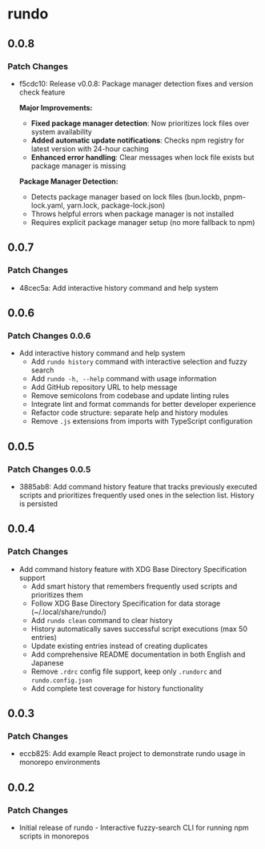 # rundo

## 0.0.8

### Patch Changes

- f5cdc10: Release v0.0.8: Package manager detection fixes and version check feature

  **Major Improvements:**
  - **Fixed package manager detection**: Now prioritizes lock files over system availability
  - **Added automatic update notifications**: Checks npm registry for latest version with 24-hour caching
  - **Enhanced error handling**: Clear messages when lock file exists but package manager is missing

  **Package Manager Detection:**
  - Detects package manager based on lock files (bun.lockb, pnpm-lock.yaml, yarn.lock, package-lock.json)
  - Throws helpful errors when package manager is not installed
  - Requires explicit package manager setup (no more fallback to npm)

## 0.0.7

### Patch Changes

- 48cec5a: Add interactive history command and help system

## 0.0.6

### Patch Changes 0.0.6

- Add interactive history command and help system
  - Add `rundo history` command with interactive selection and fuzzy search
  - Add `rundo -h, --help` command with usage information
  - Add GitHub repository URL to help message
  - Remove semicolons from codebase and update linting rules
  - Integrate lint and format commands for better developer experience
  - Refactor code structure: separate help and history modules
  - Remove `.js` extensions from imports with TypeScript configuration

## 0.0.5

### Patch Changes 0.0.5

- 3885ab8: Add command history feature that tracks previously executed scripts and prioritizes frequently used ones in the selection list. History is persisted

## 0.0.4

### Patch Changes

- Add command history feature with XDG Base Directory Specification support
  - Add smart history that remembers frequently used scripts and prioritizes them
  - Follow XDG Base Directory Specification for data storage (~/.local/share/rundo/)
  - Add `rundo clean` command to clear history
  - History automatically saves successful script executions (max 50 entries)
  - Update existing entries instead of creating duplicates
  - Add comprehensive README documentation in both English and Japanese
  - Remove `.rdrc` config file support, keep only `.rundorc` and `rundo.config.json`
  - Add complete test coverage for history functionality

## 0.0.3

### Patch Changes

- eccb825: Add example React project to demonstrate rundo usage in monorepo environments

## 0.0.2

### Patch Changes

- Initial release of rundo - Interactive fuzzy-search CLI for running npm scripts in monorepos
